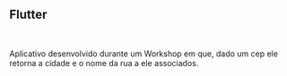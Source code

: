 <h2>Flutter</h2> 
<br>
<p>Aplicativo desenvolvido durante um Workshop em que, dado um cep ele retorna a cidade e o nome da rua a ele associados.<p/>

